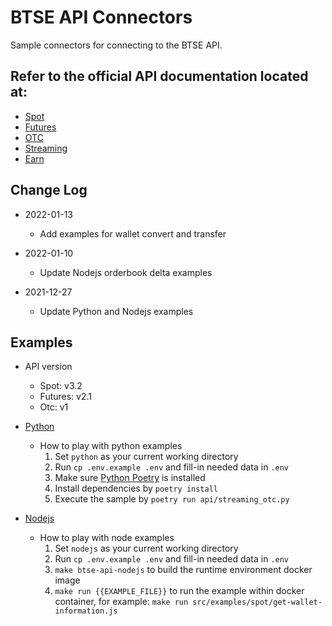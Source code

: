# BTSE API Connectors
Sample connectors for connecting to the BTSE API.

## Refer to the official API documentation located at:

* [Spot](https://btsecom.github.io/docs/spot/en/#change-log)
* [Futures](https://btsecom.github.io/docs/futures/en/#change-log)
* [OTC](https://btsecom.github.io/docs/otc/en/#change-log)
* [Streaming](https://btsecom.github.io/docs/streaming/en/#change-log)
* [Earn](https://btsecom.github.io/docs/earn/en/#change-log)

## Change Log

* 2022-01-13
  - Add examples for wallet convert and transfer

* 2022-01-10
  - Update Nodejs orderbook delta examples

* 2021-12-27
  - Update Python and Nodejs examples

## Examples

  * API version
    - Spot: v3.2
    - Futures: v2.1
    - Otc: v1


* [Python](https://github.com/btsecom/api-sample/tree/master/python)

  * How to play with python examples
    1. Set `python` as your current working directory
    1. Run `cp .env.example .env` and fill-in needed data in `.env`
    1. Make sure [Python Poetry](https://python-poetry.org/docs/) is installed
    1. Install dependencies by `poetry install`
    1. Execute the sample by `poetry run api/streaming_otc.py`


* [Nodejs](https://github.com/btsecom/api-sample/tree/master/nodejs)

  * How to play with node examples
    1. Set `nodejs` as your current working directory
    1. Run `cp .env.example .env` and fill-in needed data in `.env`
    1. `make btse-api-nodejs` to build the runtime environment docker image
    1. `make run {{EXAMPLE_FILE}}` to run the example within docker container, for example: `make run src/examples/spot/get-wallet-information.js`
